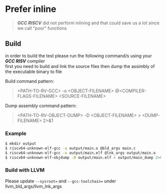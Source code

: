 # Prefer inline
> **_GCC RISCV_** did not perform inlining and that could save us a lot since we call "poor" functions

## Build
in order to build the test please run the following command/s using your **_GCC RISV_** compiler<br/>
first you need to build and link the source files then dump the assimbly of the executable binary to file

Build command pattern:
> &lt;PATH-TO-RV-GCC&gt; -o &lt;OBJECT-FILENAME&gt; @&lt;COMPILER-FLAGS-FILENAME&gt; &lt;SOURCE-FILENAME&gt;

Dump assembly command pattern:
> &lt;PATH-TO-RV-OBJECT-DUMP&gt; -D &lt;OBJECT-FILENAME&gt; &gt; &lt;DUMP-FILENAME&gt; 2&gt;&amp;1

### Example

```sh
$ mkdir output
$ riscv64-unknown-elf-gcc -o output/main.o @bld_args main.c
$ riscv64-unknown-elf-gcc -o output/main.elf @lnk_args output/main.o
$ riscv64-unknown-elf-objdump -D output/main.elf > output/main_dump 2>&1
```

### Build with LLVM
Please update ```--sysroot=``` and ```--gcc-toolchain=``` under llvm_bld_args/llvm_lnk_args
